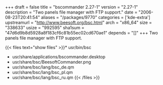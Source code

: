 +++
draft = false
title = "bscommander 2.27-1"
version = "2.27-1"
description = "Two panels file manager with FTP support."
date = "2006-08-23T20:41:54"
aliases = "/packages/9770"
categories = ['kde-extra']
upstreamurl = "http://www.beesoft.org/bsc.html"
arch = "x86_64"
size = "338633"
usize = "992595"
sha1sum = "47d6d9b8d5928a8f183cf6c81b55ec02cd670ae1"
depends = "[]"
+++
Two panels file manager with FTP support.

{{< files text="show files" >}}* usr/bin/bsc
* usr/share/applications/bscommander.desktop
* usr/share/bsc/BeesoftCommander.png
* usr/share/bsc/lang/bsc_de.qm
* usr/share/bsc/lang/bsc_pl.qm
* usr/share/bsc/lang/bsc_ru.qm
{{< /files >}}